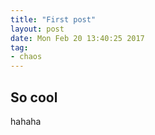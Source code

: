 ```yaml
---
title: "First post"
layout: post
date: Mon Feb 20 13:40:25 2017
tag:
- chaos
---
```


## So cool

hahaha
